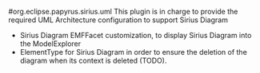 #org.eclipse.papyrus.sirius.uml
This plugin is in charge to provide the required UML Architecture configuration to support Sirius Diagram

- Sirius Diagram EMFFacet customization, to display Sirius Diagram into the ModelExplorer
- ElementType for Sirius Diagram in order to ensure the deletion of the diagram when its context is deleted (TODO).
